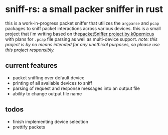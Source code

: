 # sniff-rs: a small packer sniffer in rust 

this is a work-in-progress packet sniffer that utilizes the `argparse` and `pcap` packages to sniff
packet interactions across various devices. this is a small project that i'm writing based on the[packetSniffer project by k0pernicus](https://github.com/k0pernicus/packetSniffer/tree/master) with plans for `.pcap` file parsing as well as multi-device support. *note: this project is by no means intended for any unethical purposes, so please use this project responsibly.*

## current features 
- packet sniffing over default device 
- printing of all available devices to sniff 
- parsing of request and response messages into an output file 
- ability to change output file name 

## todos 
- finish implementing device selection 
- prettify packets 
